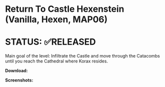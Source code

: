 # Return To Castle Hexenstein (Vanilla, Hexen, MAP06)
# STATUS: ✅RELEASED


Main goal of the level: Infiltrate the Castle and move through the Catacombs until you reach the Cathedral where Korax resides.

**Download:**

**Screenshots:**
